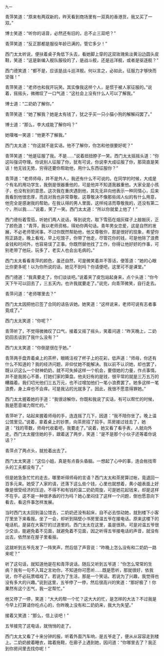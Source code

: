     九一 

   青萍笑道：“原来有两双新的，昨天看到商场里有一双真的香港货，我又买了一双。”

   博士笑道：“听你的话音，必然还有旧的，总不止三双吧？”

   青萍笑道：“反正那都是服役年龄已满的，管它多少！”

   西门太太听说，便扶着桌子角低下头去，看她脚上穿的这双玫瑰紫淡黄沿边圆头皮鞋，笑道：“这是新编入舰队服役的了，是战斗舰，还是巡洋舰，或者是驱逐舰？”

   西门德笑道：“都不是，应该是战斗巡洋舰。何以言之，必如此，征服力才够快而坚强！”

   青萍笑道：“老师也和我开玩笑。其实像我这样个人，是惯于被人家征服的。”说着，摇摇头，微微叹了一口气道：“这社会上没有什么人可以了解我。”

   博士道：“二奶奶了解你。”

   青萍笑道：“她了解我？她是太有钱了，犹之乎买一只小猫小狗的解解闷罢了。”

   博士道：“那么，李大成能了解你吗？”

   她噗嗤一笑道：“他更不了解我。”

   西门太太道：“你这就不是实话。他不了解你，你怎和他很要好呢？”

   青萍笑道：“他是征服了我。不是……”说着扭扭脖子一笑。西门太太摇摇头道：“你这叫强词夺理。你说别人征服了你，犹有可说，你说李大成征服了你，那简直是笑话！他无钱无势，穷得还要你帮助他，用什么东西征服你？”

   青萍道：“老师师母，并不是外人，我还有什么不可说的。在同学的时候，大成是个有名的用功学生，我倒是很器重他的，可是他并不知道我器重他。大家全是小孩子，也没有别的意思。这次我在重庆遇到他，其先无非向他表示一种同情心，后来我看到他很忠厚，而且对我也非常尊敬，这尊敬决不像那些阔人似的有什么用意，他完全是感谢我的帮助。在我认得的男人里面，这样纯洁而尊敬我的，还没有第二个，所以我……”说着，笑了一笑。西门太太道：“所以你就爱上他了！”

   西门德衔着雪茄，听她们两人说话，等到说完，取下雪茄在烟灰碟子上敲敲灰，正了颜色道：“青萍，我以老师资格，得劝你两句话。青年男女恋爱，这是自然的发展，不必老师管闲事。不过你既然帮助他，他又尊敬你，那是很好的现象，希望你照正路走。晚上看戏，早上吃馆子，你带了他走，尽管花你的钱，可是他除了浪费金钱和时间外，也容易误了正事。你既然替他找了工作，你得让他好好的作事，可别老带了他玩，玩多了，老实人也会出毛病的。”

   西门太太看看青萍的颜色，虽还自然，可是微笑着并不答话，便答道：“她的心眼比你更多呢！以为你所说的话，她见不到吗？你请便吧，这里可不是课堂。”

   西门德道：“我真要走了，你们谈谈吧。”说着夹了皮包站起身来，点个头道：“你今天下午可以回去了，三五天内，也许我就要走了。”说完，向青萍微笑，自行走去。

   青萍问道：“老师哪里去？”

   西门太太因把他已签了合同的话告诉她。她笑道：“这样说来，老师可说有志者事竟成了。”

   西门太太笑道：“你呢？”

   青萍听了，不觉得微微叹了口气，接着又摇了摇头，笑着问道：“昨天晚上，二奶奶回去谈到了我什么没有？”

   西门太太笑道：“你倒是很在乎她。”

   青萍两手盘弄着桌上的茶杯，眼睛注视了杯子上的花彩，低声道：“师母，你还有什么不知道的？我的经济问题，非仰仗她不能解决。我以前不认识她，却也罢了，既认识这么一个财神奶奶，就不可失掉这样一个机会，要借她的力量，作点事情。并不是我居心不善，打她们家的算盘。他夫妇有的是钱，很平常的就是三万五万的糟蹋着。我们叨光他们三五万元，也不过增加他们一笔小浪费罢了。她多这样一笔浪费，身上痒也不会痒。可是我沾的光就多了。因此，我很不愿意得罪她。”

   西门太太握着她的手道：“我很谅解你，你既和我说了实话，有可以帮忙的时候，我是愿意竭力帮忙的。”

   青萍听了，站起来握着师母的手，连连摇了几下，因道：“我不陪你坐了。晚上温公馆里见。”说着，拿着桌上的钞票，向茶房招了招手。茶房接过钱去了，她道：“找的零数，师母代收着吧，我要走了。”说着，她又看了看手表，人就向外走。西门太太握住她的手，跟着送了两步，笑道：“是不是那个小伙子还等着你说话？”

   青萍点了两点头，就抢着出去了。

   西门太太笑道：“这位小姐，真是有点昏头昏脑。一想起了心中的事，连会帐找零头的工夫都没有了。”

   但是她急急忙忙的走去，哪里听得师母的言语？西门太太和茶房算过帐，竟退回一百多元来。她受了人家的请，还落下这么些个钱，心里也就想着，黄小姐表面上好像是很受经济的压迫，不得不和有钱的温二奶奶周旋，可是她花起钱来，却是这样不在乎。这不是一种很矛盾的行为吗？她心里闷住了这样一个问题，倒也愿意向下看去，看这件事怎样发展。

   当时西门太太回到温公馆去，二奶奶还没有起床，自不必去惊动她，就到楼下小客厅里坐下来看报。坐了一会，却听到隔壁小书房里温五爷在接电话。原来这楼下的电话机，是装在大客厅的过道里的。西门太太在这里，虽是很熟，可是对温五爷很少交谈，能避免着不见面，就避免着不见面，因之听得五爷接电话的声音，就没有出去，依然坐在屋子里看报。

   这就听到五爷先发了一阵笑声，然后低了声音说：“昨晚上怎么没有和二奶奶一路来呢？”

   听了这句话，就知道他是在和青萍说话。随后又听到五爷道：“你怎么常常的生病？我有一句不入耳之言劝你，不知道你可愿听……既是愿听，那就很好，依我说，你不必玩票唱戏了。若说为了生活，那是一个笑话。若说为了兴趣，我觉得也没有多大的兴趣。”说到这里，五爷停了一停，然后很高兴的笑道：“那好极了！你果然有这个志气，我一定帮忙。”

   他又停了一停，笑道：“大大的帮一个忙？这大大的忙，是怎样的大法？不过我是今早上打算请你吃点心的，你昨晚上没有和二奶奶来，我大为失望。”

   接着又笑道：“那么，信上谈吧！”

   五爷接完了这电话，就悄悄的走了。

   西门太太又看了十来分钟的报，听着外面汽车响，是五爷走了，便从从容容走到楼上。二奶奶披着睡衣，踏着拖鞋，在廊子上遇到她，因问道：“你哪里去了？我正到你房间里去找你呢！”

